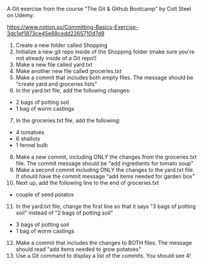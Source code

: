 A Git exercise from the course "The Git & Github Bootcamp" by Colt Steel on Udemy:

https://www.notion.so/Committing-Basics-Exercise-3dc1ef1873ce45e68cedd2265710d7d8

1. Create a new folder called Shopping
2. Initialize a new git repo inside of the Shopping folder (make sure you're not already inside of a Git repo!)
3. Make a new file called yard.txt
4. Make another new file called groceries.txt
5. Make a commit that includes both empty files. The message should be "create yard and groceries lists"
6. In the yard.txt file, add the following changes:
- 2 bags of potting soil
- 1 bag of worm castings
7. In the groceries.txt file, add the following:
- 4 tomatoes
- 6 shallots
- 1 fennel bulb
8. Make a new commit, including ONLY the changes from the groceries.txt file. The commit message should be "add ingredients for tomato soup"
9. Make a second commit including ONLY the changes to the yard.txt file. It should have the commit message "add items needed for garden box"
10. Next up, add the following line to the end of groceries.txt
- couple of seed potatos
11. In the yard.txt file, change the first line so that it says "3 bags of potting soil" instead of "2 bags of potting soil"
- 3 bags of potting soil
- 1 bag of worm castings
12. Make a commit that includes the changes to BOTH files. The message should read "add items needed to grow potatoes"
13. Use a Git command to display a list of the commits. You should see 4!

